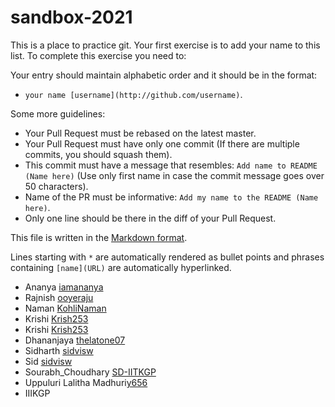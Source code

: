 # sandbox-2021
This is a place to practice git. Your first exercise is to add your name to this list.
To complete this exercise you need to:

Your entry should maintain alphabetic order and it should be in the format:

- `your name [username](http://github.com/username)`. 

Some more guidelines:

* Your Pull Request must be rebased on the latest master.
* Your Pull Request must have only one commit (If there are multiple commits, you should squash them).
* This commit must have a message that resembles: `Add name to README (Name here)` (Use only first name in case the commit message goes over 50 characters).
* Name of the PR must be informative: `Add my name to the README (Name here)`.
* Only one line should be there in the diff of your Pull Request.

This file is written in the [Markdown format](https://guides.github.com/features/mastering-markdown/).

Lines starting with `*` are automatically rendered as bullet points and phrases containing `[name](URL)` are automatically hyperlinked.
* Ananya [iamananya](http://github.com/iamananya)
* Rajnish [ooyeraju](http://github.com/ooyeraju)
* Naman [KohliNaman](http://github.com/KohliNaman)
* Krishi [Krish253](https://github.com/Krish253)
* Krishi [Krish253](https://github.com/Krish253)
* Dhananjaya [thelatone07](https://github.com/thelastone07)
* Sidharth [sidvisw](https://github.com/sidvisw)
* Sid [sidvisw](https://github.com/sidvisw)
* Sourabh_Choudhary [SD-IITKGP](https://github.com/SD-IITKGP)
* Uppuluri Lalitha Madhuri[y656](https://github.com/y656)
* IIIKGP